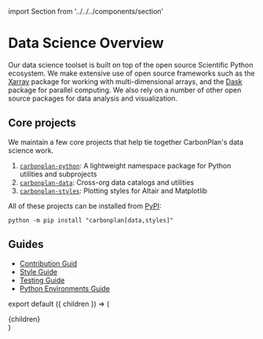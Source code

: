 import Section from '../../../components/section'

# Data Science Overview

Our data science toolset is built on top of the open source Scientific Python ecosystem. We make extensive use of open source frameworks such as the [Xarray](https://xarray.dev/) package for working with multi-dimensional arrays, and the [Dask](https://dask.org/) package for parallel computing. We also rely on a number of other open source packages for data analysis and visualization.

## Core projects

We maintain a few core projects that help tie together CarbonPlan's data science work.

1. [`carbonplan-python`](https://github.com/carbonplan/carbonplan-python): A lightweight namespace package for Python utilities and subprojects
1. [`carbonplan-data`](https://github.com/carbonplan/data): Cross-org data catalogs and utilities
1. [`carbonplan-styles`](https://github.com/carbonplan/styles): Plotting styles for Altair and Matplotlib

All of these projects can be installed from [PyPI](https://pypi.org/search/?q=carbonplan):

```
python -m pip install "carbonplan[data,styles]"
```

## Guides

- [Contribution Guid](data-science/contributing)
- [Style Guide](data-science/style)
- [Testing Guide](data-science/testing)
- [Python Environments Guide](data-science/environments)

export default ({ children }) => (

<Section name='data-science'>{children}</Section>)
